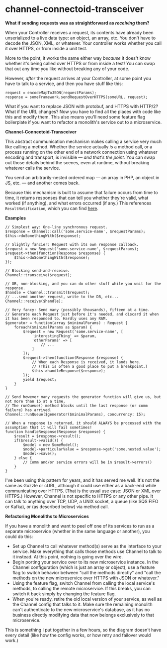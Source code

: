 # channel-connectoid-transceiver

**What if sending requests was as straightforward as _receiving_ them?**

When your Controller receives a request, its contents have already been unserialized to a live data type: an object, an array, etc. You don't have to decode the JSON, XML, or whatever. Your controller works whether you call it over HTTPS, or from inside a unit test.

More to the point, it works the same either way _because_ it does't know whether it's being called over HTTPS or from inside a test! You can swap that out any time you like without breaking any of your code.

However, _after_ the request arrives at your Controller, at some point you have to talk to a service, and then you have stuff like this:

```
request = encodeMapToJSON(requestParams);
response = someFramework.sendRequestOverHTTPS(someURL, request);
```

What if you want to replace JSON with protobuf, and HTTPS with HTTP/2? What if the URL changes? Now you have to find all the places with code like this and modify them. This also means you'll need some feature flag boilerplate if you want to refactor a monolith's service out to a microservice.


**Channel-Connectoid-Transceiver**

This abstract communication mechanism makes calling a service very much like calling a method. Whether the service actually _is_ a method call, or a process running on the other end of a network connection using whatever encoding and transport, is invisible — _and that's the point._ You can swap out those details behind the scenes, even at runtime, without breaking whatever calls the service.

You send an arbitrarily-nested ordered map — an array in PHP, an object in JS, etc. — and another comes back.

Because this mechanism is built to assume that failure occurs from time to time, it returns responses that can tell you whether they're valid, what worked (if anything), and what errors occurred (if any.) This references `ResultNotification`, which you can find [here](https://github.com/octopusfarm/result-notification).

**Examples**
```
// Simplest way: One-line synchronous request.
$response = Channel::call('some.service-name', $requestParams);
$this->doSomethingWith($response);
```

```
// Slightly fancier: Request with its own response callback.
$request = new Request('some.service-name', $requestParams);
$request->then(function(Response $response) {
    $this->doSomethingWith($response);
});

// Blocking send-and-receive.
Channel::transceive($request);

// OR, non-blocking, and you can do other stuff while you wait for the response.
$handle = Channel::transmit($request);
// ...send another request, write to the DB, etc...
Channel::receive($handle);
```

```
// Very fancy: Send many (possibly thousands), fifteen at a time.
// Generate each Request just before it's needed, and discard it when it has been responded to. Hardly uses any RAM.
$generator = function(array $minimalParams) : Request {
    foreach($minimalParams as $param) {
        $request = new Request('some.service-name', [
            'interestingThing' => $param,
            'otherParams' => [
                // ...
            ]
        ]);
        $request->then(function(Response $response) {
            // When each Response is received, it lands here.
            // (This is often a good place to put a breakpoint.)
            $this->handleResponse($response);
        });
        yield $request;
    }
}

// Send however many requests the generator function will give us, but not more than 15 at a time.
// The runQueue() method blocks until the last response (or comm failure) has arrived.
Channel::runQueue($generator($minimalParams), concurrency: 15);
```

```
// When a response is returned, it should ALWAYS be processed with the assumption that it will fail sometimes!
function handleResponse(Response $response) {
    $result = $response->result();
    if($result->valid()) {
        $model = new SomeModel();
        $model->particularValue = $response->get('some.nested.value');
        $model->save();
    } else {
        // Comm and/or service errors will be in $result->errors()
    }
}
```

I've been using this pattern for years, and it has served me well. It's not the same as Guzzle or cURL, although it could use either as a back-end while communicating over HTTPS. (That is the usual use case: JSON or XML over HTTPS.) However, Channel is not specific to HTTPS or any other pipe. It can talk to anything over TCP, UDP, a UNIX socket, a queue (like SQS FIFO or Kafka), or (as described below) via method call.


**Refactoring Monoliths to Microservices**

If you have a monolith and want to peel off one of its services to run as a separate microservice (whether in the same language or another), you could do this:

- Set up Channel to call whatever method(s) serve as the interface to your service. Make everything that calls those methods use Channel to talk to it instead. At this point, nothing is going over the wire.
- Begin porting your service over to its new microservice instance. In the Channel configuration (which is just an array or object), use a feature flag to switch behavior between "call the methods directly" and "call the methods on the new microservice over HTTPS with JSON or whatever."
- Using the feature flag, switch Channel from calling the local service's methods, to calling the remote microservice. If this breaks, you can switch it back simply by changing the feature flag.
- When you're ready, retire the old local version of your service, as well as the Channel config that talks to it. Make sure the remaining monolith can't authenticate to the new microservice's database, as it has no business directly modifying data that now belongs exclusively to that microservice.

This is something I put together in a few hours, so the diagram doesn't have every detail (like how the config works, or how retry and failover would work.)
